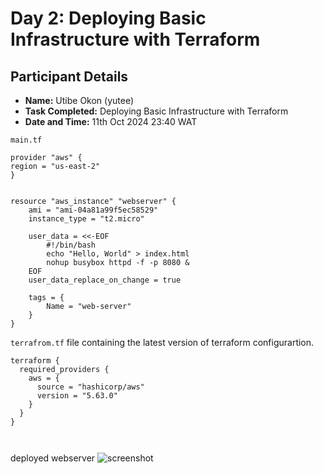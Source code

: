 # Day 2: Deploying Basic Infrastructure with Terraform

## Participant Details
- **Name:** Utibe Okon (yutee)
- **Task Completed:** Deploying Basic Infrastructure with Terraform
- **Date and Time:** 11th Oct 2024 23:40 WAT

`main.tf`
```hcl
provider "aws" {
region = "us-east-2"
}


resource "aws_instance" "webserver" {
    ami = "ami-04a81a99f5ec58529"
    instance_type = "t2.micro"

    user_data = <<-EOF
        #!/bin/bash
        echo "Hello, World" > index.html
        nohup busybox httpd -f -p 8080 & 
    EOF
    user_data_replace_on_change = true

    tags = {
        Name = "web-server"
    }
}
```

`terrafrom.tf` file containing the latest version of terraform configurartion.

```
terraform {
  required_providers {
    aws = {
      source = "hashicorp/aws"
      version = "5.63.0"
    }
  }
}



```

deployed webserver
![screenshot](webserver.png)